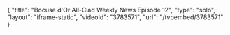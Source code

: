 {
    "title": "Bocuse d'Or All-Clad Weekly News Episode 12",
    "type": "solo",
    "layout": "iframe-static",
    "videoId": "3783571",
    "url": "\/tvpembed\/3783571"
}